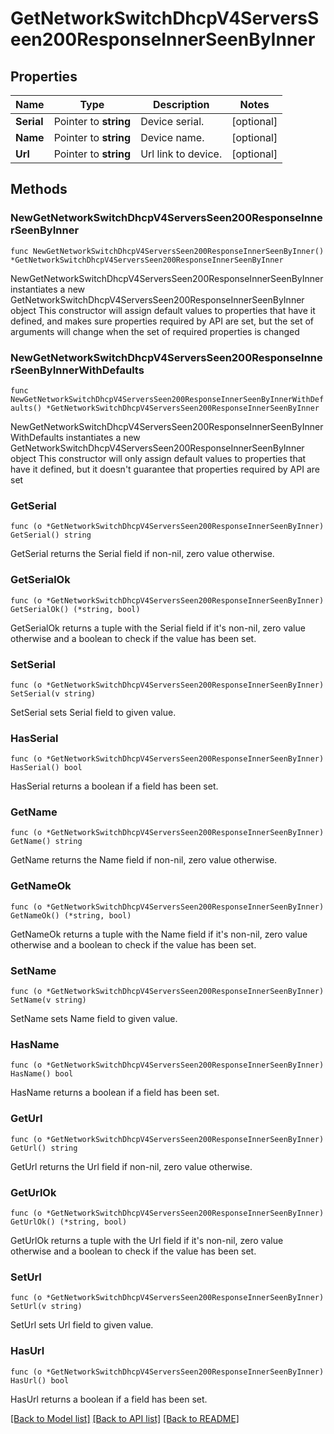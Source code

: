 # GetNetworkSwitchDhcpV4ServersSeen200ResponseInnerSeenByInner

## Properties

Name | Type | Description | Notes
------------ | ------------- | ------------- | -------------
**Serial** | Pointer to **string** | Device serial. | [optional] 
**Name** | Pointer to **string** | Device name. | [optional] 
**Url** | Pointer to **string** | Url link to device. | [optional] 

## Methods

### NewGetNetworkSwitchDhcpV4ServersSeen200ResponseInnerSeenByInner

`func NewGetNetworkSwitchDhcpV4ServersSeen200ResponseInnerSeenByInner() *GetNetworkSwitchDhcpV4ServersSeen200ResponseInnerSeenByInner`

NewGetNetworkSwitchDhcpV4ServersSeen200ResponseInnerSeenByInner instantiates a new GetNetworkSwitchDhcpV4ServersSeen200ResponseInnerSeenByInner object
This constructor will assign default values to properties that have it defined,
and makes sure properties required by API are set, but the set of arguments
will change when the set of required properties is changed

### NewGetNetworkSwitchDhcpV4ServersSeen200ResponseInnerSeenByInnerWithDefaults

`func NewGetNetworkSwitchDhcpV4ServersSeen200ResponseInnerSeenByInnerWithDefaults() *GetNetworkSwitchDhcpV4ServersSeen200ResponseInnerSeenByInner`

NewGetNetworkSwitchDhcpV4ServersSeen200ResponseInnerSeenByInnerWithDefaults instantiates a new GetNetworkSwitchDhcpV4ServersSeen200ResponseInnerSeenByInner object
This constructor will only assign default values to properties that have it defined,
but it doesn't guarantee that properties required by API are set

### GetSerial

`func (o *GetNetworkSwitchDhcpV4ServersSeen200ResponseInnerSeenByInner) GetSerial() string`

GetSerial returns the Serial field if non-nil, zero value otherwise.

### GetSerialOk

`func (o *GetNetworkSwitchDhcpV4ServersSeen200ResponseInnerSeenByInner) GetSerialOk() (*string, bool)`

GetSerialOk returns a tuple with the Serial field if it's non-nil, zero value otherwise
and a boolean to check if the value has been set.

### SetSerial

`func (o *GetNetworkSwitchDhcpV4ServersSeen200ResponseInnerSeenByInner) SetSerial(v string)`

SetSerial sets Serial field to given value.

### HasSerial

`func (o *GetNetworkSwitchDhcpV4ServersSeen200ResponseInnerSeenByInner) HasSerial() bool`

HasSerial returns a boolean if a field has been set.

### GetName

`func (o *GetNetworkSwitchDhcpV4ServersSeen200ResponseInnerSeenByInner) GetName() string`

GetName returns the Name field if non-nil, zero value otherwise.

### GetNameOk

`func (o *GetNetworkSwitchDhcpV4ServersSeen200ResponseInnerSeenByInner) GetNameOk() (*string, bool)`

GetNameOk returns a tuple with the Name field if it's non-nil, zero value otherwise
and a boolean to check if the value has been set.

### SetName

`func (o *GetNetworkSwitchDhcpV4ServersSeen200ResponseInnerSeenByInner) SetName(v string)`

SetName sets Name field to given value.

### HasName

`func (o *GetNetworkSwitchDhcpV4ServersSeen200ResponseInnerSeenByInner) HasName() bool`

HasName returns a boolean if a field has been set.

### GetUrl

`func (o *GetNetworkSwitchDhcpV4ServersSeen200ResponseInnerSeenByInner) GetUrl() string`

GetUrl returns the Url field if non-nil, zero value otherwise.

### GetUrlOk

`func (o *GetNetworkSwitchDhcpV4ServersSeen200ResponseInnerSeenByInner) GetUrlOk() (*string, bool)`

GetUrlOk returns a tuple with the Url field if it's non-nil, zero value otherwise
and a boolean to check if the value has been set.

### SetUrl

`func (o *GetNetworkSwitchDhcpV4ServersSeen200ResponseInnerSeenByInner) SetUrl(v string)`

SetUrl sets Url field to given value.

### HasUrl

`func (o *GetNetworkSwitchDhcpV4ServersSeen200ResponseInnerSeenByInner) HasUrl() bool`

HasUrl returns a boolean if a field has been set.


[[Back to Model list]](../README.md#documentation-for-models) [[Back to API list]](../README.md#documentation-for-api-endpoints) [[Back to README]](../README.md)


